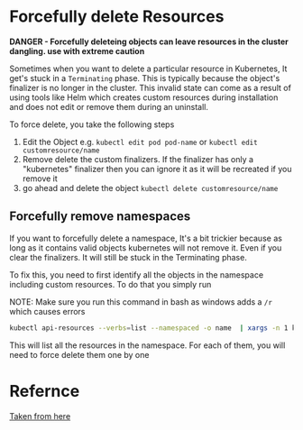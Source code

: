 # Forcefully delete Resources

**DANGER - Forcefully deleteing objects can leave resources in the cluster dangling. use with extreme caution**


Sometimes when you want to delete a particular resource in Kubernetes, It get's stuck in a `Terminating` phase. This is typically because the object's finalizer is no longer in the cluster.
This invalid state can come as a result of using tools like Helm which creates custom resources during installation and does not edit or remove them during an uninstall.


To force delete, you take the following steps
1. Edit the Object e.g. `kubectl edit pod pod-name` or `kubectl edit customresource/name`
2. Remove delete the custom finalizers. If the finalizer has only a "kubernetes" finalizer then you can ignore it as it will be recreated if you remove it
3. go ahead and delete the object `kubectl delete customresource/name`

## Forcefully remove namespaces
If you want to forcefully delete a namespace, It's a bit trickier because as long as it contains valid objects kubernetes will not remove it. Even if you clear the finalizers. It will still be stuck in the Terminating phase.

To fix this, you need to first identify all the objects in the namespace including custom resources. To do that you simply
run

NOTE: Make sure you run this command in bash as windows adds a `/r` which causes errors
```bash
kubectl api-resources --verbs=list --namespaced -o name  | xargs -n 1 kubectl get --show-kind --ignore-not-found
```

This will list all the resources in the namespace. For each of them, you will need to force delete them one by one

# Refernce
[Taken from here](https://github.com/odytrice/kubernetes/blob/master/force-delete.md)
